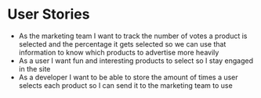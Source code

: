 # User Stories

- As the marketing team I want to track the number of votes a product is selected and the percentage it gets selected so we can use that information to know which products to advertise more heavily
- As a user I want fun and interesting products to select so I stay engaged in the site
- As a developer I want to be able to store the amount of times a user selects each product so I can send it to the marketing team to use
